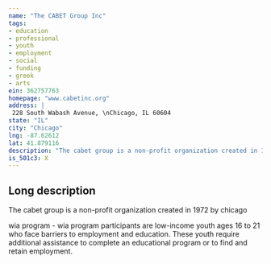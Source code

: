 ```yaml
---
name: "The CABET Group Inc"
tags:
- education
- professional
- youth
- employment
- social
- funding
- greek
- arts
ein: 362757763
homepage: "www.cabetinc.org"
address: |
 228 South Wabash Avenue, \nChicago, IL 60604
state: "IL"
city: "Chicago"
lng: -87.62612
lat: 41.879116
description: "The cabet group is a non-profit organization created in 1972 by chicago business leaders to help break the cycle of poverty for individuals and families through job preparation and sustained employment. "
is_501c3: X
---
```


## Long description

The cabet group is a non-profit organization created in 1972 by chicago
  
  wia program - wia program participants are low-income youth ages 16 to 21 who face barriers to employment and education. These youth require additional assistance to complete an educational program or to find and retain employment. 
